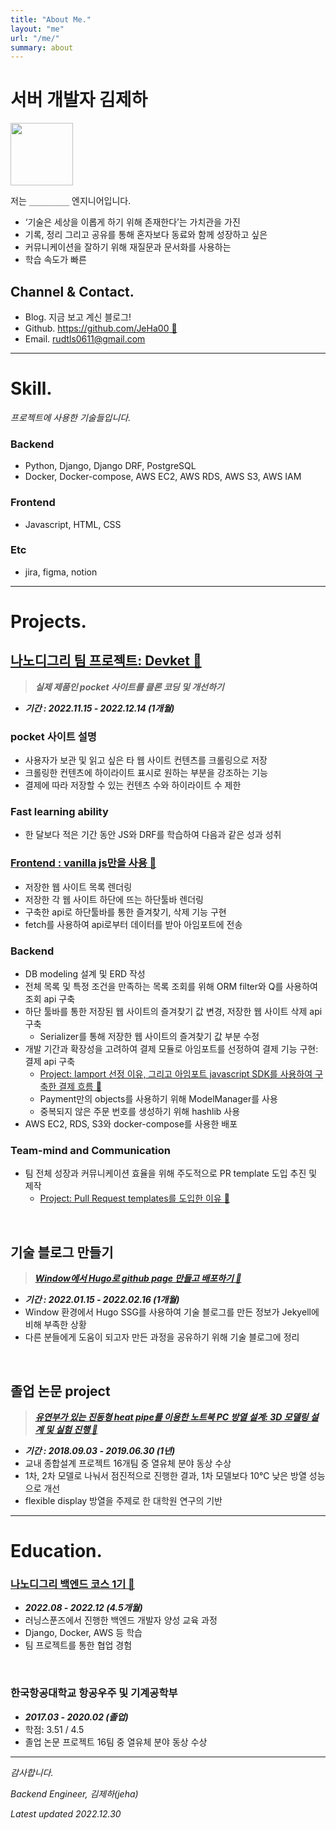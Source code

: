 ```yaml
---
title: "About Me."
layout: "me"
url: "/me/"
summary: about
---
```


# 서버 개발자 김제하

<img src='https://user-images.githubusercontent.com/78094972/208803550-2c7b4f61-cdaf-4003-9e0e-3931f9de1035.png' width='100' height='100'>

저는 `_________` 엔지니어입니다.
- ‘기술은 세상을 이롭게 하기 위해 존재한다’는 가치관을 가진
- 기록, 정리 그리고 공유를 통해 혼자보다 동료와 함께 성장하고 싶은
- 커뮤니케이션을 잘하기 위해 재질문과 문서화를 사용하는
- 학습 속도가 빠른


## Channel & Contact.

- Blog. 지금 보고 계신 블로그!
- Github. [https://github.com/JeHa00 🔗](https://github.com/JeHa00)
- Email. rudtls0611@gmail.com 

---

# Skill.

_프로젝트에 사용한 기술들입니다._

### Backend

- Python, Django, Django DRF, PostgreSQL 
- Docker, Docker-compose, AWS EC2, AWS RDS, AWS S3, AWS IAM 

### Frontend

- Javascript, HTML, CSS

### Etc

- jira, figma, notion

---
# Projects.

## [나노디그리 팀 프로젝트: Devket 🔗](https://github.com/backendnanodegree/Devket)
> **_실제 제품인 pocket 사이트를 클론 코딩 및 개선하기_**

- **_기간 : 2022.11.15 - 2022.12.14 (1개월)_**

### pocket 사이트 설명
- 사용자가 보관 및 읽고 싶은 타 웹 사이트 컨텐츠를 크롤링으로 저장
- 크롤링한 컨텐츠에 하이라이트 표시로 원하는 부분을 강조하는 기능
- 결제에 따라 저장할 수 있는 컨텐츠 수와 하이라이트 수 제한

### Fast learning ability
- 한 달보다 적은 기간 동안 JS와 DRF를 학습하여 다음과 같은 성과 성취

### [Frontend : vanilla js만을 사용 🔗](https://jeha00.github.io/post/project/js/dom_fetch_issue/)
- 저장한 웹 사이트 목록 렌더링  
- 저장한 각 웹 사이트 하단에 뜨는 하단툴바 렌더링  
- 구축한 api로 하단툴바를 통한 즐겨찾기, 삭제 기능 구현  
- fetch를 사용하여 api로부터 데이터를 받아 아임포트에 전송  

### Backend
- DB modeling 설계 및 ERD 작성
- 전체 목록 및 특정 조건을 만족하는 목록 조회를 위해 ORM filter와 Q를 사용하여 조회 api 구축
- 하단 툴바를 통한 저장된 웹 사이트의 즐겨찾기 값 변경, 저장한 웹 사이트 삭제 api 구축
    - Serializer를 통해 저장한 웹 사이트의 즐겨찾기 값 부분 수정
- 개발 기간과 확장성을 고려하여 결제 모듈로 아임포트를 선정하여 결제 기능 구현: 결제 api 구축
    - [Project: Iamport 선정 이유, 그리고 아임포트 javascript SDK를 사용하여 구축한 결제 흐름 🔗](https://jeha00.github.io/post/project/django/01_payment_overall_flow/)
    - Payment만의 objects를 사용하기 위해 ModelManager를 사용
    - 중복되지 않은 주문 번호를 생성하기 위해 hashlib 사용
- AWS EC2, RDS, S3와 docker-compose를 사용한 배포

### Team-mind and Communication
- 팀 전체 성장과 커뮤니케이션 효율을 위해 주도적으로 PR template 도입 추진 및 제작
    - [Project: Pull Request templates를 도입한 이유 🔗](https://jeha00.github.io/post/project/01_why-pr-template/)

&nbsp;

## 기술 블로그 만들기

> **_[Window에서 Hugo로 github page 만들고 배포하기 🔗](https://jeha00.github.io/post/dev-contents/hugo%EB%A1%9C-github-page-%EB%A7%8C%EB%93%A4%EA%B3%A0-%EB%B0%B0%ED%8F%AC%ED%95%98%EA%B8%B0/)_**  

- **_기간 : 2022.01.15 - 2022.02.16 (1개월)_** 
- Window 환경에서 Hugo SSG를 사용하여 기술 블로그를 만든 정보가 Jekyell에 비해 부족한 상황
- 다른 분들에게 도움이 되고자 만든 과정을 공유하기 위해 기술 블로그에 정리

&nbsp;

## 졸업 논문 project

> **_[유연부가 있는 진동형 heat pipe를 이용한 노트북 PC 방열 설계: 3D 모델링 설계 및 실험 진행 🔗](https://dog-lightyear-010.notion.site/020263bee9df472d944ad7df7a1fdc9b)_**

- **_기간 : 2018.09.03 - 2019.06.30 (1년)_**
- 교내 종합설계 프로젝트 16개팀 중 열유체 분야 동상 수상
- 1차, 2차 모델로 나눠서 점진적으로 진행한 결과, 1차 모델보다 10℃ 낮은 방열 성능으로 개선
- flexible display 방열을 주제로 한 대학원 연구의 기반

---

# Education. 

### [나노디그리 백엔드 코스 1기 🔗](https://learningspoons.com/course/detail/django-backend/)

- **_2022.08 - 2022.12 (4.5개월)_** 
- 러닝스푼즈에서 진행한 백엔드 개발자 양성 교육 과정
- Django, Docker, AWS  등 학습  
- 팀 프로젝트를 통한 협업 경험  

&nbsp;

### 한국항공대학교 항공우주 및 기계공학부

- **_2017.03 - 2020.02 (졸업)_**
- 학점: 3.51 / 4.5
- 졸업 논문 프로젝트 16팀 중 열유체 분야 동상 수상  

---

_감사합니다._

_Backend Engineer,  김제하(jeha)_  

_Latest updated    2022.12.30_  